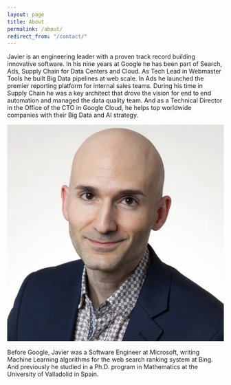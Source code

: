 ```yaml
---
layout: page
title: About
permalink: /about/
redirect_from: "/contact/"
---
```



Javier is an engineering leader with a proven track record building innovative software. In his nine years at Google he has been part of Search, Ads, Supply Chain for Data Centers and Cloud. As Tech Lead in Webmaster Tools he built Big Data pipelines at web scale. In Ads he launched the premier reporting platform for internal sales teams. During his time in Supply Chain he was a key architect that drove the vision for end to end automation and managed the data quality team. And as a Technical Director in the Office of the CTO in Google Cloud, he helps top worldwide companies with their Big Data and AI strategy.


![Javier Tordable](/images/javier_tordable_s.jpg)


Before Google, Javier was a Software Engineer at Microsoft, writing Machine Learning algorithms for the web search ranking system at Bing. And previously he studied in a Ph.D. program in Mathematics at the University of Valladolid in Spain.
